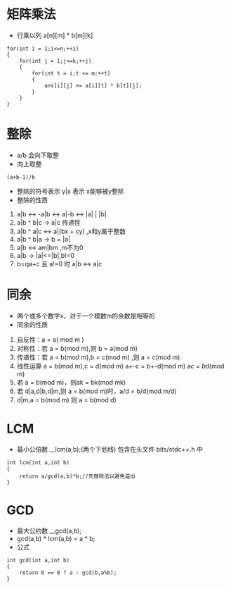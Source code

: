 # 矩阵乘法
+ 行乘以列 a[n][m] * b[m][k]
```
for(int i = 1;i<=n;++i)
{
    for(int j = 1;j<=k;++j)
    {
        for(int t = i;t <= m;++t)
        {
            ans[i][j] += a[i][t] * b[t][j];
        }
    }
}
```

# 整除
+ a/b 会向下取整
+ 向上取整
```
(a+b-1)/b
```
+ 整除的符号表示 y|x 表示 x能够被y整除
+ 整除的性质
1. a|b <-> -a|b <-> a|-b <-> |a| | |b| 
2. a|b ^ b|c -> a|c 传递性
3. a|b ^ a|c <-> a|(bx + cy) ,x和y属于整数
4. a|b ^ b|a -> b = |a|
5. a|b <-> am|bm ,m不为0
6. a|b -> |a|<=|b|,b!=0
7. b=qa+c 且 a!=0 时 a|b <-> a|c

# 同余
+   两个或多个数字x，对于一个模数m的余数是相等的
+   同余的性质
1. 自反性：a = a( mod m ) 
2. 对称性：若 a = b(mod m),则 b = a(mod m)
3. 传递性：若 a = b(mod m),b = c(mod m) ,则 a = c(mod m)
4. 线性运算 a = b(mod m),c = d(mod m)
    a+-c = b+-d(mod m)
    a*c = b*d(mod m)
5. 若 a = b(mod m)，则ak = bk(mod mk)
6. 若 d|a,d|b,d|m,则 a = b(mod m)时，a/d = b/d(mod m/d)
7. d|m,a = b(mod m) 则 a = b(mod d)

# LCM
+ 最小公倍数 __lcm(a,b);(两个下划线)
包含在头文件 bits/stdc++.h 中
```
int lcm(int a,int b)
{
    return a/gcd(a,b)*b;//先做除法以避免溢出
}
```

# GCD
+ 最大公约数 __gcd(a,b);
+ gcd(a,b) * lcm(a,b) = a * b;
+ 公式
```
int gcd(int a,int b)
{
    return b == 0 ? a : gcd(b,a%b);
}
```